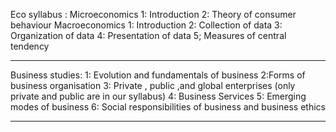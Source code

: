 Eco syllabus :
Microeconomics
1: Introduction
2: Theory of consumer behaviour 
Macroeconomics
1: Introduction
2: Collection of data
3: Organization of data
4: Presentation of data
5; Measures of central tendency

---------------------------------------------------------------------------------------

Business studies:
1: Evolution and fundamentals of business
2:Forms of business organisation
3: Private , public ,and global enterprises (only private and public are in our syllabus)
4: Business Services
5: Emerging modes of business 
6: Social responsibilities of business and business ethics

---------------------------------------------------------------------------------------------------------------------------------

